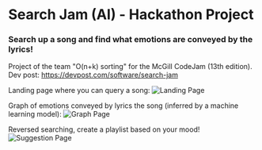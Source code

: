 # Search Jam (AI) - Hackathon Project
### Search up a song and find what emotions are conveyed by the lyrics!
Project of the team "O(n+k) sorting" for the McGill CodeJam (13th edition).
Dev post: https://devpost.com/software/search-jam

Landing page where you can query a song:
![Landing Page](https://github.com/Luzivog/Search-Jam/blob/main/src/images/landing_page.png)

Graph of emotions conveyed by lyrics the song (inferred by a machine learning model):
![Graph Page](https://github.com/Luzivog/Search-Jam/blob/main/src/images/graph_page.png)

Reversed searching, create a playlist based on your mood!
![Suggestion Page](https://github.com/Luzivog/Search-Jam/blob/main/src/images/data_page.png)
